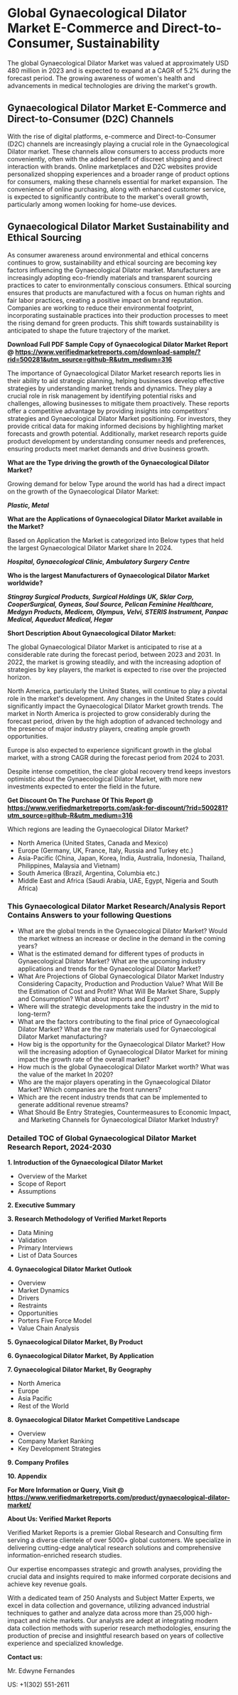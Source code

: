 <h1>Global Gynaecological Dilator Market E-Commerce and Direct-to-Consumer, Sustainability</h1><p class=""><p>The global Gynaecological Dilator Market was valued at approximately USD 480 million in 2023 and is expected to expand at a CAGR of 5.2% during the forecast period. The growing awareness of women's health and advancements in medical technologies are driving the market's growth.</p> <h2>Gynaecological Dilator Market E-Commerce and Direct-to-Consumer (D2C) Channels</h2> <p>With the rise of digital platforms, e-commerce and Direct-to-Consumer (D2C) channels are increasingly playing a crucial role in the Gynaecological Dilator market. These channels allow consumers to access products more conveniently, often with the added benefit of discreet shipping and direct interaction with brands. Online marketplaces and D2C websites provide personalized shopping experiences and a broader range of product options for consumers, making these channels essential for market expansion. The convenience of online purchasing, along with enhanced customer service, is expected to significantly contribute to the market's overall growth, particularly among women looking for home-use devices.</p> <h2>Gynaecological Dilator Market Sustainability and Ethical Sourcing</h2> <p>As consumer awareness around environmental and ethical concerns continues to grow, sustainability and ethical sourcing are becoming key factors influencing the Gynaecological Dilator market. Manufacturers are increasingly adopting eco-friendly materials and transparent sourcing practices to cater to environmentally conscious consumers. Ethical sourcing ensures that products are manufactured with a focus on human rights and fair labor practices, creating a positive impact on brand reputation. Companies are working to reduce their environmental footprint, incorporating sustainable practices into their production processes to meet the rising demand for green products. This shift towards sustainability is anticipated to shape the future trajectory of the market.</p> </p><p class=""><strong>Download Full PDF Sample Copy of Gynaecological Dilator Market Report @ <a href="https://www.verifiedmarketreports.com/download-sample/?rid=500281&utm_source=github-R&utm_medium=316" target="_blank">https://www.verifiedmarketreports.com/download-sample/?rid=500281&utm_source=github-R&utm_medium=316</a></strong></p><p>The importance of&nbsp;Gynaecological Dilator Market research reports lies in their ability to aid strategic planning, helping businesses develop effective strategies by understanding market trends and dynamics. They play a crucial role in risk management by identifying potential risks and challenges, allowing businesses to mitigate them proactively. These reports offer a competitive advantage by providing insights into competitors' strategies and Gynaecological Dilator Market positioning. For investors, they provide critical data for making informed decisions by highlighting market forecasts and growth potential. Additionally, market research reports guide product development by understanding consumer needs and preferences, ensuring products meet market demands and drive business growth.</p><p><strong>What are the&nbsp;Type driving the growth of the Gynaecological Dilator Market?</strong></p><p id="" class="">Growing demand for below Type around the world has had a direct impact on the growth of the Gynaecological Dilator Market:</p><p class=""><em><strong>Plastic, Metal</strong></em></p><p class=""><strong>What are the&nbsp;Applications&nbsp;of Gynaecological Dilator Market available in the Market?</strong></p><p id="" class="">Based on Application the Market is categorized into Below types that held the largest Gynaecological Dilator Market share In 2024.</p><p class=""><em><strong>Hospital, Gynaecological Clinic, Ambulatory Surgery Centre</strong></em></p><p class=""><strong>Who is the largest Manufacturers of Gynaecological Dilator Market worldwide?</strong></p><p><em><strong>Stingray Surgical Products, Surgical Holdings UK, Sklar Corp, CooperSurgical, Gyneas, Soul Source, Pelican Feminine Healthcare, Medgyn Products, Medicem, Olympus, Velvi, STERIS Instrument, Panpac Medical, Aqueduct Medical, Hegar</strong></em></p><p id="" class=""><strong>Short Description About Gynaecological Dilator Market:</strong></p><p>The global Gynaecological Dilator Market is anticipated to rise at a considerable rate during the forecast period, between 2023 and 2031. In 2022, the market is growing steadily, and with the increasing adoption of strategies by key players, the market is expected to rise over the projected horizon.</p><p>North America, particularly the United States, will continue to play a pivotal role in the market's development. Any changes in the United States could significantly impact the Gynaecological Dilator Market growth trends. The market in North America is projected to grow considerably during the forecast period, driven by the high adoption of advanced technology and the presence of major industry players, creating ample growth opportunities.</p><p>Europe is also expected to experience significant growth in the global market, with a strong CAGR during the forecast period from 2024 to 2031.</p><p>Despite intense competition, the clear global recovery trend keeps investors optimistic about the Gynaecological Dilator Market, with more new investments expected to enter the field in the future.</p><p id="" class=""><strong>Get Discount On The Purchase Of This Report @ <a href="https://www.verifiedmarketreports.com/ask-for-discount/?rid=500281?utm_source=github-R&utm_medium=316" target="_blank">https://www.verifiedmarketreports.com/ask-for-discount/?rid=500281?utm_source=github-R&utm_medium=316</a></strong></p><p class="">Which regions are leading the Gynaecological Dilator Market?</p><ul><li>North America (United States, Canada and Mexico)</li><li>Europe (Germany, UK, France, Italy, Russia and Turkey etc.)</li><li>Asia-Pacific (China, Japan, Korea, India, Australia, Indonesia, Thailand, Philippines, Malaysia and Vietnam)</li><li>South America (Brazil, Argentina, Columbia etc.)</li><li>Middle East and Africa (Saudi Arabia, UAE, Egypt, Nigeria and South Africa)</li></ul><h3 id="" class="">This Gynaecological Dilator Market Research/Analysis Report Contains Answers to your following Questions</h3><ul><li>What are the global trends in the Gynaecological Dilator Market? Would the market witness an increase or decline in the demand in the coming years?</li><li>What is the estimated demand for different types of products in Gynaecological Dilator Market? What are the upcoming industry applications and trends for the Gynaecological Dilator Market?</li><li>What Are Projections of Global Gynaecological Dilator Market Industry Considering Capacity, Production and Production Value? What Will Be the Estimation of Cost and Profit? What Will Be Market Share, Supply and Consumption? What about imports and Export?</li><li>Where will the strategic developments take the industry in the mid to long-term?</li><li>What are the factors contributing to the final price of Gynaecological Dilator Market? What are the raw materials used for Gynaecological Dilator Market manufacturing?</li><li>How big is the opportunity for the Gynaecological Dilator Market? How will the increasing adoption of Gynaecological Dilator Market for mining impact the growth rate of the overall market?</li><li>How much is the global Gynaecological Dilator Market worth? What was the value of the market In 2020?</li><li>Who are the major players operating in the Gynaecological Dilator Market? Which companies are the front runners?</li><li>Which are the recent industry trends that can be implemented to generate additional revenue streams?</li><li>What Should Be Entry Strategies, Countermeasures to Economic Impact, and Marketing Channels for Gynaecological Dilator Market Industry?</li></ul><h3 id="" class="">Detailed TOC of Global Gynaecological Dilator Market Research Report, 2024-2030</h3><p id="" class=""><strong>1. Introduction of the Gynaecological Dilator Market</strong></p><ul><li>Overview of the Market</li><li>Scope of Report</li><li>Assumptions</li></ul><p id="" class=""><strong>2. Executive Summary</strong></p><p id="" class=""><strong>3. Research Methodology of Verified Market Reports</strong></p><ul><li>Data Mining</li><li>Validation</li><li>Primary Interviews</li><li>List of Data Sources</li></ul><p id="" class=""><strong>4. Gynaecological Dilator Market Outlook</strong></p><ul><li>Overview</li><li>Market Dynamics</li><li>Drivers</li><li>Restraints</li><li>Opportunities</li><li>Porters Five Force Model</li><li>Value Chain Analysis</li></ul><p id="" class=""><strong>5. Gynaecological Dilator Market, By Product</strong></p><p id="" class=""><strong>6. Gynaecological Dilator Market, By Application</strong></p><p id="" class=""><strong>7. Gynaecological Dilator Market, By Geography</strong></p><ul><li>North America</li><li>Europe</li><li>Asia Pacific</li><li>Rest of the World</li></ul><p id="" class=""><strong>8. Gynaecological Dilator Market Competitive Landscape</strong></p><ul><li>Overview</li><li>Company Market Ranking</li><li>Key Development Strategies</li></ul><p id="" class=""><strong>9. Company Profiles</strong></p><p id="" class=""><strong>10. Appendix</strong></p><p id="" class=""><strong>For More Information or Query, Visit @ <a href="https://www.verifiedmarketreports.com/product/gynaecological-dilator-market/" target="_blank">https://www.verifiedmarketreports.com/product/gynaecological-dilator-market/</a></strong></p><p id="" class=""><strong>About Us: Verified Market Reports</strong></p><p id="" class="">Verified Market Reports is a premier Global Research and Consulting firm serving a diverse clientele of over 5000+ global customers. We specialize in delivering cutting-edge analytical research solutions and comprehensive information-enriched research studies.</p><p id="" class="">Our expertise encompasses strategic and growth analyses, providing the crucial data and insights required to make informed corporate decisions and achieve key revenue goals.</p><p id="" class="">With a dedicated team of 250 Analysts and Subject Matter Experts, we excel in data collection and governance, utilizing advanced industrial techniques to gather and analyze data across more than 25,000 high-impact and niche markets. Our analysts are adept at integrating modern data collection methods with superior research methodologies, ensuring the production of precise and insightful research based on years of collective experience and specialized knowledge.</p><p id="" class=""><strong>Contact us:</strong></p><p id="" class="">Mr. Edwyne Fernandes</p><p id="" class="">US: +1(302) 551-2611</p>